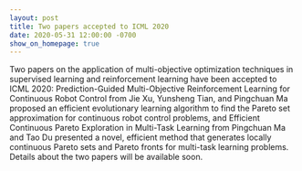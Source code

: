 ```yaml
---
layout: post
title: Two papers accepted to ICML 2020
date: 2020-05-31 12:00:00 -0700
show_on_homepage: true
---
```


Two papers on the application of multi-objective optimization techniques in supervised learning and reinforcement learning have been accepted to ICML 2020: Prediction-Guided Multi-Objective Reinforcement Learning for Continuous Robot Control from Jie Xu, Yunsheng Tian, and Pingchuan Ma proposed an efficient evolutionary learning algorithm to find the Pareto set approximation for continuous robot control problems, and Efficient Continuous Pareto Exploration in Multi-Task Learning from Pingchuan Ma and Tao Du presented a novel, efficient method that generates locally continuous Pareto sets and Pareto fronts for multi-task learning problems. Details about the two papers will be available soon.